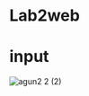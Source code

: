 # Lab2web
# input
![agun2 2 (2)](https://user-images.githubusercontent.com/56526167/113577343-4ccaba00-964b-11eb-8bdc-00e0c8efd584.png)

